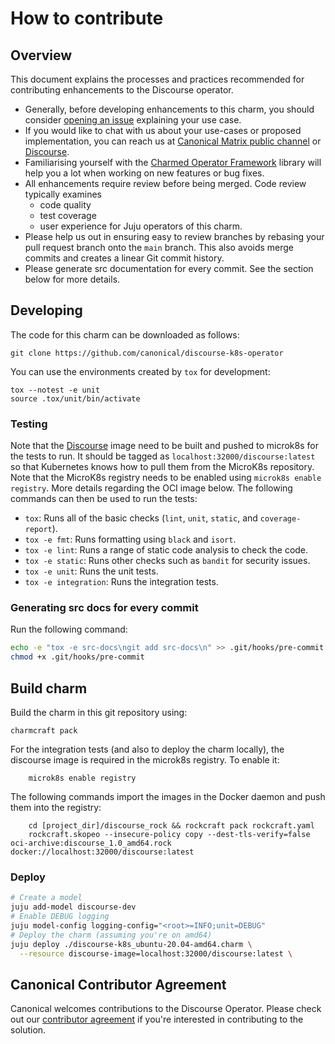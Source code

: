 # How to contribute

## Overview

This document explains the processes and practices recommended for contributing
enhancements to the Discourse operator.

- Generally, before developing enhancements to this charm, you should consider
[opening an issue](https://github.com/canonical/discourse-k8s-operator/issues)
explaining your use case.
- If you would like to chat with us about your use-cases or proposed
implementation, you can reach us at [Canonical Matrix public channel](https://matrix.to/#/#charmhub-charmdev:ubuntu.com)
or [Discourse](https://discourse.charmhub.io/).
- Familiarising yourself with the [Charmed Operator Framework](https://juju.is/docs/sdk)
library will help you a lot when working on new features or bug fixes.
- All enhancements require review before being merged. Code review typically
examines
  - code quality
  - test coverage
  - user experience for Juju operators of this charm.
- Please help us out in ensuring easy to review branches by rebasing your pull
request branch onto the `main` branch. This also avoids merge commits and
creates a linear Git commit history.
- Please generate src documentation for every commit. See the section below for
more details.

## Developing

The code for this charm can be downloaded as follows:

```
git clone https://github.com/canonical/discourse-k8s-operator
```

You can use the environments created by `tox` for development:

```shell
tox --notest -e unit
source .tox/unit/bin/activate
```

### Testing

Note that the [Discourse](discourse_rock/rockcraft.yaml) image need to be built and 
pushed to microk8s for the tests to run. It should
be tagged as `localhost:32000/discourse:latest` so that Kubernetes knows how to pull them
from the MicroK8s repository. Note that the MicroK8s registry needs to be
enabled using `microk8s enable registry`. More details regarding the OCI image
below. The following commands can then be used to run the tests:

* `tox`: Runs all of the basic checks (`lint`, `unit`, `static`, and `coverage-report`).
* `tox -e fmt`: Runs formatting using `black` and `isort`.
* `tox -e lint`: Runs a range of static code analysis to check the code.
* `tox -e static`: Runs other checks such as `bandit` for security issues.
* `tox -e unit`: Runs the unit tests.
* `tox -e integration`: Runs the integration tests.

### Generating src docs for every commit

Run the following command:

```bash
echo -e "tox -e src-docs\ngit add src-docs\n" >> .git/hooks/pre-commit
chmod +x .git/hooks/pre-commit
```

## Build charm

Build the charm in this git repository using:

```shell
charmcraft pack
```
For the integration tests (and also to deploy the charm locally), the discourse 
image is required in the microk8s registry. To enable it:

```shell
    microk8s enable registry
```

The following commands import the images in the Docker daemon and push them into
the registry:

```shell
    cd [project_dir]/discourse_rock && rockcraft pack rockcraft.yaml
    rockcraft.skopeo --insecure-policy copy --dest-tls-verify=false oci-archive:discourse_1.0_amd64.rock docker://localhost:32000/discourse:latest
```

### Deploy

```bash
# Create a model
juju add-model discourse-dev
# Enable DEBUG logging
juju model-config logging-config="<root>=INFO;unit=DEBUG"
# Deploy the charm (assuming you're on amd64)
juju deploy ./discourse-k8s_ubuntu-20.04-amd64.charm \
  --resource discourse-image=localhost:32000/discourse:latest \
```

## Canonical Contributor Agreement

Canonical welcomes contributions to the Discourse Operator. Please check out our [contributor agreement](https://ubuntu.com/legal/contributors) if you're interested in contributing to the solution.
